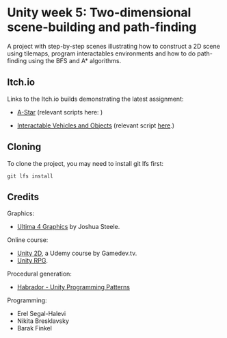 # Unity week 5: Two-dimensional scene-building and path-finding

A project with step-by-step scenes illustrating how to construct a 2D scene using tilemaps, program interactables environments
and how to do path-finding using the BFS and A* algorithms.

## Itch.io
Links to the Itch.io builds demonstrating the latest assignment:

- [A-Star](https://nikita-barak.itch.io/tilemap-a-star) (relevant scripts here: )
  
- [Interactable Vehicles and Objects](https://nikita-barak.itch.io/tilemap-environment-interactions) (relevant script [here](https://github.com/Nikita-Barak/05-tilemap-pathfinding/blob/master/Assets/Scripts/2-player/PlayerVehicleTraversal.cs).)

## Cloning
To clone the project, you may need to install git lfs first:

    git lfs install 

## Credits

Graphics:
* [Ultima 4 Graphics](https://github.com/jahshuwaa/u4graphics) by Joshua Steele.

Online course:
* [Unity 2D](https://www.udemy.com/course/unitycourse/learn/lecture/10246496), a Udemy course by Gamedev.tv.
* [Unity RPG](https://www.gamedev.tv/p/unity-rpg/?product_id=1503859&coupon_code=JOINUS).

Procedural generation:
* [Habrador - Unity Programming Patterns](https://github.com/Habrador/Unity-Programming-Patterns#7-double-buffer)

Programming:
* Erel Segal-Halevi
* Nikita Bresklavsky
* Barak Finkel
